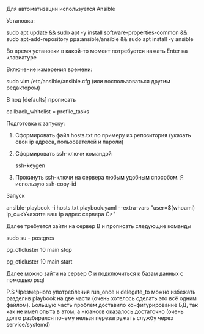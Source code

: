 Для автоматизации используется Ansible

Установка:


sudo apt update && sudo apt -y install software-properties-common && sudo apt-add-repository ppa:ansible/ansible && sudo apt install -y ansible


Во время установки в какой-то момент потребуется нажать Enter на клавиатуре

Включение измерения времени:


 sudo vim /etc/ansible/ansible.cfg        (или воспользоваться другим редактором)
 

В под [defaults] прописать


callback_whitelist = profile_tasks


Подготовка к запуску:

1) Сформировать файл hosts.txt по примеру из репозитория (указать свои ip адреса, пользователей и пароли)
2) Сформировать ssh-ключи командой 

   ssh-keygen

4) Прокинуть ssh-ключи на сервера любым удобным способом. Я использую ssh-copy-id 

Запуск

 ansible-playbook -i hosts.txt playbook.yaml --extra-vars "user=$(whoami) ip_c=<Укажите ваш ip адрес сервера С>"
 
 Далее требуется зайти на сервер В и прописать следующие команды
 
sudo su - postgres

pg_ctlcluster 10 main stop

pg_ctlcluster 10 main start


Далее можно зайти на сервер С и подключиться к базам данных с помощью psql

P.S Чрезмерного употребления run_once и delegate_to можно избежать разделив playbook на две части (очень хотелось сделать это всё одним файлом). Большую часть проблем доставило конфигурирование БД, так как не имел опыта в этом, а нюансов оказалось достаточно (очень долго разбирался почему нельзя перезагружать службу через service/systemd)
